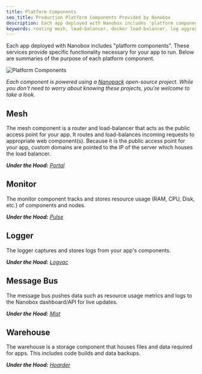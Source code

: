 ```yaml
---
title: Platform Components
seo_title: Production Platform Components Provided by Nanobox
description: Each app deployed with Nanobox includes 'platform components' that are necessary for your app to run.
keywords: routing mesh, load-balancer, docker load-balancer, log aggregator, docker health monitoring, docker storage
---
```


Each app deployed with Nanobox includes "platform components". These services provide specific functionality necessary for your app to run. Below are summaries of the purpose of each platform component.

![Platform Components](/assets/images/platform-components.png)

*Each component is powered using a [Nanopack](http://nanopack.io) open-source project. While you don't need to worry about knowing these projects, you're welcome to take a look.*

##  Mesh
The mesh component is a router and load-balancer that acts as the public access point for your app. It routes and load-balances incoming requests to appropriate web component(s). Because it is the public access point for your app, custom domains are pointed to the IP of the server which houses the load balancer.

***Under the Hood:*** [*Portal*](https://github.com/nanopack/portal)

##  Monitor
The monitor component tracks and stores resource usage (RAM, CPU, Disk, etc.) of components and nodes.

***Under the Hood:*** [*Pulse*](https://github.com/nanopack/pulse)

##  Logger
The logger captures and stores logs from your app's components.

***Under the Hood:*** [*Logvac*](https://github.com/nanopack/logvac)

##  Message Bus
The message bus pushes data such as resource usage metrics and logs to the Nanobox dashboard/API for live updates.

***Under the Hood:*** [*Mist*](https://github.com/nanopack/mist)

##  Warehouse
The warehouse is a storage component that houses files and data required for apps. This includes code builds and data backups.

***Under the Hood:*** [*Hoarder*](https://github.com/nanopack/hoarder)
